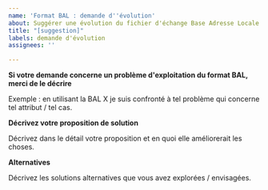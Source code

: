 ```yaml
---
name: 'Format BAL : demande d''évolution'
about: Suggérer une évolution du fichier d'échange Base Adresse Locale
title: "[suggestion]"
labels: demande d'évolution
assignees: ''

---
```


**Si votre demande concerne un problème d'exploitation du format BAL, merci de le décrire**

Exemple : en utilisant la BAL X je suis confronté à tel problème qui concerne tel attribut / tel cas.


**Décrivez votre proposition de solution**

Décrivez dans le détail votre proposition et en quoi elle améliorerait les choses.


**Alternatives**

Décrivez les solutions alternatives que vous avez explorées / envisagées.
